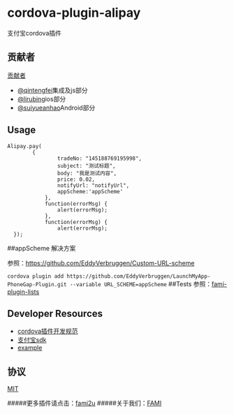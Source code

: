 # cordova-plugin-alipay
  支付宝cordova插件

## 贡献者
[贡献者](https://github.com/fami2u/cordova-plugin-alipay/graphs/contributors)
- [@qintengfei]()集成及js部分
- [@lirubing]()ios部分
- [@suiyueanhao]()Android部分

## Usage

```
Alipay.pay(
        {
                tradeNo: "145188769195998",
                subject: "测试标题",
                body: "我是测试内容",
                price: 0.02,
                notifyUrl: "notifyUrl",
                appScheme:'appScheme'
            },
            function(errorMsg) {
                alert(errorMsg);
            },
            function(errorMsg) {
                alert(errorMsg);
  });
  ```

##appScheme 解决方案

参照：https://github.com/EddyVerbruggen/Custom-URL-scheme

`cordova plugin add https://github.com/EddyVerbruggen/LaunchMyApp-PhoneGap-Plugin.git --variable URL_SCHEME=appScheme`
##Tests
参照：[fami-plugin-lists](https://github.com/fami2u/fami-plugin-lists)
## Developer Resources
- [cordova插件开发规范](http://cordova.apache.org/docs/en/latest/guide/hybrid/plugins/index.html)
- [支付宝sdk](https://openhome.alipay.com/doc/docIndex.htm?url=https://openhome.alipay.com/doc/viewKbDoc.htm?key=236698_261849&type=info)
- [example](https://github.com/apache/cordova-plugin-splashscreen)

## 协议

[MIT](http://opensource.org/licenses/MIT)

#####更多插件请点击：[fami2u](https://github.com/fami2u)
#####关于我们：[FAMI](http://fami2u.com)
